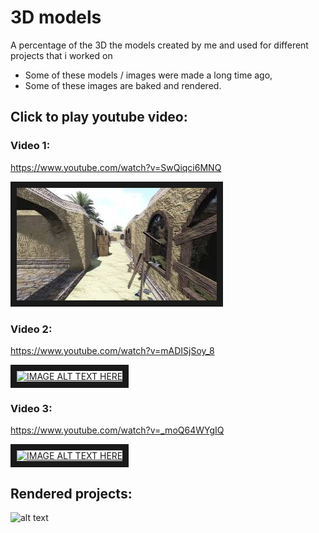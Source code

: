 # 3D models

A percentage of the 3D the models created by me and used for different projects that i worked on
* Some of these models / images were made a long time ago,
* Some of these images are baked and rendered.

## Click to play youtube video:

### Video 1:
https://www.youtube.com/watch?v=SwQiqci6MNQ

<a href="https://www.youtube.com/watch?v=SwQiqci6MNQ
" target="_blank"><img src="https://github.com/andrei-voia/android_game_project/blob/master/yticon.jpg" 
alt="IMAGE ALT TEXT HERE" width="320" height="180" border="10" /></a>

### Video 2:
https://www.youtube.com/watch?v=mADISjSoy_8

<a href="https://www.youtube.com/watch?v=mADISjSoy_8
" target="_blank"><img src="https://github.com/andrei-voia/personal_3D_models/blob/master/mq3%20(1).jpg" 
alt="IMAGE ALT TEXT HERE" width="320" height="180" border="10" /></a>

### Video 3:
https://www.youtube.com/watch?v=_moQ64WYgIQ

<a href="https://www.youtube.com/watch?v=_moQ64WYgIQ
" target="_blank"><img src="https://github.com/andrei-voia/personal_3D_models/blob/master/mq3.jpg" 
alt="IMAGE ALT TEXT HERE" width="320" height="180" border="10" /></a>


## Rendered projects:

![alt text](https://github.com/andrei-voia/personal_3D_models/blob/master/imgs/09.jpg "image")
